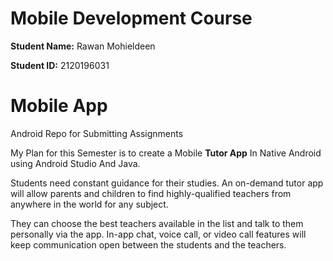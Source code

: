 # Mobile Development Course

**Student Name:** Rawan Mohieldeen

**Student ID:** 2120196031

# Mobile App 

Android Repo for Submitting Assignments

My Plan for this Semester is to create a Mobile **Tutor App** In Native Android using Android Studio And Java. 

Students need constant guidance for their studies. An on-demand tutor app will allow parents and children to find highly-qualified teachers from anywhere in the world for any subject.

They can choose the best teachers available in the list and talk to them personally via the app. In-app chat, voice call, or video call features will keep 
communication open between the students and the teachers.
